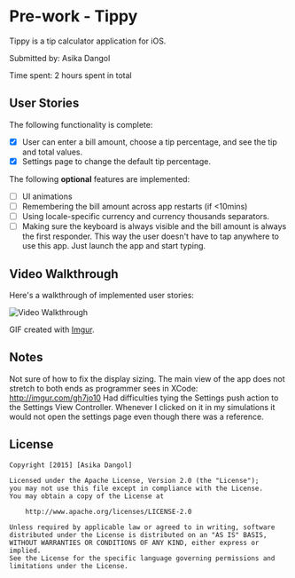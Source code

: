 # Pre-work - Tippy

Tippy is a tip calculator application for iOS.

Submitted by: Asika Dangol

Time spent: 2 hours spent in total

## User Stories

The following functionality is complete:

* [X] User can enter a bill amount, choose a tip percentage, and see the tip and total values.
* [X] Settings page to change the default tip percentage.

The following **optional** features are implemented:
* [ ] UI animations
* [ ] Remembering the bill amount across app restarts (if <10mins)
* [ ] Using locale-specific currency and currency thousands separators.
* [ ] Making sure the keyboard is always visible and the bill amount is always the first responder. This way the user doesn't have to tap anywhere to use this app. Just launch the app and start typing.

## Video Walkthrough 

Here's a walkthrough of implemented user stories:

<img src='http://imgur.com/jHt6pWF' title='Video Walkthrough' width='' alt='Video Walkthrough' />

GIF created with [Imgur](http://www.imgur.com/).

## Notes

Not sure of how to fix the display sizing. The main view of the app does not stretch to both ends as programmer sees in XCode: http://imgur.com/gh7jo10 Had difficulties tying the Settings push action to the Settings View Controller. Whenever I clicked on it in my simulations it would not open the settings page even though there was a reference.

## License

    Copyright [2015] [Asika Dangol]

    Licensed under the Apache License, Version 2.0 (the "License");
    you may not use this file except in compliance with the License.
    You may obtain a copy of the License at

        http://www.apache.org/licenses/LICENSE-2.0

    Unless required by applicable law or agreed to in writing, software
    distributed under the License is distributed on an "AS IS" BASIS,
    WITHOUT WARRANTIES OR CONDITIONS OF ANY KIND, either express or implied.
    See the License for the specific language governing permissions and
    limitations under the License.

